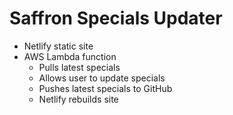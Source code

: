 # Saffron Specials Updater
* Netlify static site
* AWS Lambda function
  * Pulls latest specials
  * Allows user to update specials
  * Pushes latest specials to GitHub
  * Netlify rebuilds site